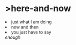 <h1>>here-and-now</h1>
<li>just what I am doing</li>
<li>now and then</li>
 <li>you just have to say</li>
<i>enough</i>
